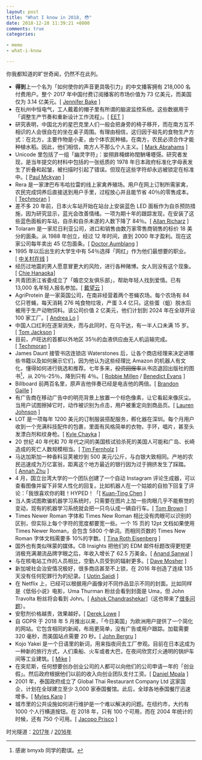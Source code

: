 ```yaml
---
layout: post
title: "What I know in 2018, 😳"
date: 2018-12-28 11:39:21 +0800
comments: true
categories:

- memo
- what-i-know

---
```


你我都知道的旷世奇闻，仍然不在此列。

- **得到**上一个名为「如何使你的声音更具吸引力」的中文播客拥有 218,000 名付费用户。整个 2017 年中国付费订阅播客的市场价值为 73 亿美元，而美国仅为 3.14 亿美元。[ [Jennifer Bake](https://www.marketplace.org/2018/09/13/world/fomo-china-7-billion-industry) ]
- 在杭州中恒电气，工人戴着的帽子里有所谓的脑波监控系统。这些数据用于「调整生产节奏和重新设计工作流程」。[ [EET](https://www.eet-china.com/news/201805031450.html) ]
- 研究表明，中国北方的星巴克里人们一般会把身旁的椅子移开，而在南方互不相识的人会很自在的坐在桌子周围。有理由相信，这归因于祖先的食物生产方式：在北方，主要作物是小麦，由个体农民种植。在南方，农民必须合作才能种植水稻。因此，他们相信，南方人不那么个人主义。[ [Mark Abrahams](https://www.improbable.com/2018/04/26/moving-chairs-in-starbucks-rice-wheat-cultural-differences-in-china/) ]
- Unicode 里包括了一组「幽灵字符」：妛挧暃槞蟐袮閠駲墸壥彁。研究者发现，是当年提交的材料中包括的一张纸质的 1978 年日本政府标准化字母表发生了折叠和起皱，被扫描时引起了错误。但现在这些字符却永远被锁定在标准中。[ [Paul Mckyan](https://www.dampfkraft.com/by-id/a824aa10/#A-Spectre-is-Haunting-Unicode) ]
- Rera 是一家津巴布韦哈拉雷的线上家禽养殖场。用户在网上订制所需家禽，农民完成饲养后直接送到用户手里，过程放心并且能节省 40％的零售成本。[ [Techmoran](https://techmoran.com/online-poultry-farming-startup-rera-farm-wins-seedstars-harare-comptetition/) ]
- 差不多 20 年前，日本火车站开始在站台上安装蓝色 LED 面板作为自杀预防措施，因为研究显示，蓝光会改善情绪。一项为期十年的跟踪发现，在安装了这些蓝色面板的车站，自杀和自杀未遂的人数下降了 84％。[ [Allan Richarz](https://www.citylab.com/transportation/2018/05/the-amazing-psychology-of-japanese-train-stations/560822/) ]
- Tolaram 是一家尼日利亚公司，进口和销售由数万家零售商销售的标价 18 美分的面条。从 1988 年创立，经过 12 年时间，直到 2000 年才盈利。现在这家公司每年卖出 45 亿包面条。[ [Doctor Aumblang](https://medium.com/@drola/how-to-make-1bn-from-a-single-product-in-nigeria-fbba8a705c9) ]
- 1995 年以后出生的大学生中有 54％选择「网红」作为他们最想要的职业。[ [中关村在线](http://news.zol.com.cn/595/5952531.html) ]
- 经历过地震的男人愿意冒更大的风险，进行各种赌博。女人则没有这个现象。[ [Chie Hanaoka](https://www.aeaweb.org/articles?id=10.1257/app.20170048)]
- 共青团浙江省委成立了「婚恋交友俱乐部」，帮助年轻人找到爱情。已有 13,000 名年轻人报名参加。[ [戴望云](http://www.sixthtone.com/news/1002782/unlucky-in-love-the-party-is-here-to-help) ]
- AgriProtein 是一家英国公司，在南非经营着两个苍蝇农场。每个农场有 84 亿只苍蝇，每天消耗 276 吨食物垃圾，产蛋 3.4 亿只。这些蛋（蛆）脱水后被用于生产动物饲料。该公司价值 2 亿美元，他们计划到 2024 年在全球开设 100 家工厂。[ [Andrea Lo](https://edition.cnn.com/2018/09/27/business/agriprotein-fly-farming/index.html) ]
- 中国人口红利在逐渐消失，而与此同时，在乌干达，有一半人口未满 15 岁。[ [Tom Jackson](http://disrupt-africa.com/2018/04/why-my-startup-scene-is-better-than-yours-uganda/) ]
- 目前，卢旺达的首都以外地区 35％的血液供应由无人机运输完成。[ [Techmoran](https://techmoran.com/zipline-is-expanding-across-africa-and-is-doubling-down-on-nigeria/) ]
- James Daunt 接管书店连锁店 Waterstones 后，让各个商店经理来决定进哪些书籍以及如何展示它们，因为他认为这些经理比 Amazon 的机器人有文化，懂得如何进行挑选和推荐。七年多来，~~投资回报率~~从书店退回出版社的图书[^1]，从 20％-25％，降到只有 4％。[ [Robbie Millen](https://www.thetimes.co.uk/article/75634060-f326-11e8-86cb-a1db889448ed) / [Benedict Evans](https://twitter.com/benedictevans/status/1068058444303933440) ]
- Billboard 前两百名里，原声吉他伴奏已经是电吉他的两倍。[ [Brandon Gaille](https://brandongaille.com/17-fascinating-guitar-sales-statistics/) ]
- 有广告商在移动广告中的明亮背景上放置一个棕色像素，让它看起来像灰尘。当用户试图擦掉它时，动作被识别为点击，用户被重定向到商品页。[ [Lauren Johnson](https://www.adweek.com/digital/4-deceptive-mobile-ad-tricks-and-what-marketers-can-learn-from-them/) ]
- LOT 是一项每年 1200 美元的订制服装搭配服务，孵化器在深圳。每个月用户收到一个充满科技配件的包裹，里面有风格简单的衣物，手环，唱片，甚至头发漂白剂和纹身枪。[ [Kyle Chayka](https://www.ssense.com/en-us/editorial/fashion/engineering-the-end-of-fashion) ]
- 20 世纪 40 年代和 70 年代之间的美国核试验杀死的美国人可能和广岛、长崎造成的死亡人数规模相当。[ [Tim Fernholz](https://qz.com/1163140/us-nuclear-tests-killed-american-civilians-on-a-scale-comparable-to-hiroshima-and-nagasaki/) ]
- 马达加斯加一种香料豆荚被炒到 500 美元/公斤，与白银大致相同。产地的农民迅速成为万亿富翁，距离这个地方最近的银行因为过于拥挤发生了踩踏。[ [Annah Zhu](https://www.sapiens.org/culture/madagascar-vanilla-boom/) ]
- 4 月，国立台湾大学的一个团队创建了一个自动 Instagram 评论生成器，可以查看图像并留下非常人性化的回复。比如机器人在一个姑娘的自拍下回复了评论：「我很喜欢你的鞋！HYPED！「[ [Kuan-Ting Chen](https://dl.acm.org/citation.cfm?doid=3184558.3186354) ]
- 当人类试图欺骗机器学习系统时，只需要在图片上加一些肉眼几乎不能察觉的变动，现有的机器学习系统就会把一只鸟认成一辆自行车。[ [Tom Brown](https://twitter.com/nottombrown/status/1040286926857629696) ]
- Times Newer Roman 字体和 Times New Roman 相比没有肉眼可以识别的区别，但实际上每个字符的宽度都要宽一些。一个 15 页的 12pt 文档如果使用 Times Newer Roman，会包含 5800 个单词。而相同页数的 Times New Roman 字体文档需要多 10%的字数。[ [Tina Roth Eisenberg](https://www.swiss-miss.com/2018/09/times-newer-roman.html) ]
- 国外也有类似咪蒙的媒体。CB Insights 把他们的 EDM 邮件标题改得更短更消极充满潮流品牌字眼之后，年收入增长了 62.5 万美金。[ [Anand Sanwal](https://www.cbinsights.com/research/team-blog/newsletter-headlines/) ]
- 与在核电站工作的人员相比，空勤人员受到的辐射更多。[ [Dave Mosher](http://uk.businessinsider.com/flying-airplane-cancer-radiation-risk-2017-12?r=US&IR=T) ]
- 新加坡社会治安情况极好，很多商店甚至不上锁，在 2016 年创造了连续 135 天没有任何犯罪行为的纪录。[ [Uptin Saiidi](https://www.cnbc.com/2018/01/16/singapores-crime-rate-is-so-low-that-many-shops-dont-even-lock-up.html) ]
- 在 Netflix 上，已经可以根据用户画像对不同作品显示不同的封面。比如同样是《低俗小说》电影，Uma Thurman 粉丝会看到封面是 Uma，但 John Travolta 粉丝将会看到 John。[ [Ashok Chandrashekar](https://medium.com/netflix-techblog/artwork-personalization-c589f074ad76)]（这也带来了[很多问题](https://twitter.com/slb79/status/1052776984231718912)）。
- 安慰剂价格越贵，效果越好。[ [Derek Lowe](http://blogs.sciencemag.org/pipeline/archives/2015/01/29/expensive_placebos_work_better) ]
- 自 GDPR 于 2018 年 5 月推出以来，「今日美国」为欧洲用户提供了一个简化的网站。它包含相同的新闻，布局更简单，没有广告或用户跟踪。加载需要 320 毫秒，而美国站点需要 20 秒。[ [John Bergru](https://daringfireball.net/linked/2018/05/27/usa-today-gdpr) ]
- Kojo Yakei 是一个日语里的新词，用来指夜间去工厂参观。目前在日本这成为一种新的旅行方式，人们乘船、火车或者大巴，在夜间欣赏灯火通明的锅炉车间等工业建筑。[ [Mike](http://www.unmissablejapan.com/industry/kojo-yakei) ]
- 在突尼斯，任何想要创办创业公司的人都可以向他们的公司申请一年的「创业假」。然后政府根据他们以前的收入向创业团队支付工资。[ [Daniel Mpala](http://ventureburn.com/2018/05/tunisia-startup-act-20-measures/) ]
- 2001 年，泰国政府成立了 Global Thai Restaurant Company Ltd 这家国企，计划在全球建立至少 3,000 家泰国餐馆。此后，全球各地泰国餐厅迅速增多。[ [Myles Karp](https://munchies.vice.com/en_us/article/paxadz/the-surprising-reason-that-there-are-so-many-thai-restaurants-in-america) ]
- 城市里的公共设施如何进行维护是一个难以解决的问题。在纽约市，大约有 1000 个人行横道按钮。在 2018 年，只有 100 个可用，而在 2004 年统计的时候，还有 750 个可用。[ [Jacopo Prisco](https://edition.cnn.com/style/article/placebo-buttons-design/index.html) ]

时光隧道：[2017年](https://lenciel.com/2017/12/what-i-know-in-2017/) / [2016年](https://lenciel.com/2016/12/what-i-konw-in-2016/)

[^1]: 感谢 bmyxb 同学的勘误。